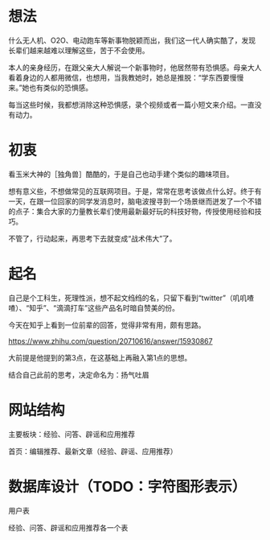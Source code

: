# 想法

什么无人机、O2O、电动跑车等新事物脱颖而出，我们这一代人确实酷了，发现长辈们越来越难以理解这些，苦于不会使用。

本人的亲身经历，在跟父亲大人解说一个新事物时，他居然带有恐惧感。母亲大人看着身边的人都用微信，也想用，当我教她时，她总是推脱：“学东西要慢慢来。”她也有类似的恐惧感。

每当这些时候，我都想消除这种恐惧感，录个视频或者一篇小短文来介绍。一直没有动力。

# 初衷

看玉米大神的［独角兽］酷酷的，于是自己也动手建个类似的趣味项目。

想有意义些，不想做常见的互联网项目。于是，常常在思考该做点什么好。终于有一天，在跟一位回家的同学发消息时，脑电波搜寻到一个场景继而迸发了一个不错的点子：集合大家的力量教长辈们使用最新最好玩的科技好物，传授使用经验和技巧。

不管了，行动起来，再思考下去就变成“战术伟大”了。

# 起名

自己是个工科生，死理性派，想不起文绉绉的名，只留下看到“twitter”（叽叽喳喳）、“知乎”、“滴滴打车”这些产品名时暗自赞美的份。

今天在知乎上看到一位前辈的回答，觉得非常有用，颇有思路。

https://www.zhihu.com/question/20710616/answer/15930867

大前提是他提到的第3点，在这基础上再融入第1点的思想。

结合自己此前的思考，决定命名为：扬气吐眉

# 网站结构

主要板块：经验、问答、辟谣和应用推荐

首页：编辑推荐、最新文章（经验、辟谣、应用推荐）

# 数据库设计（TODO：字符图形表示）

用户表

经验、问答、辟谣和应用推荐各一个表

